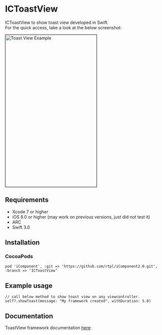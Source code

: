 # ICToastView

ICToastView to show toast view developed in Swift.
<br/>For the quick access, take a look at the below screenshot:
<br/>

<a href="https://thumbs.gfycat.com/VillainousCraftyKudu-size_restricted.gif" target="_blank"><img src="https://thumbs.gfycat.com/VillainousCraftyKudu-size_restricted.gif" 
alt="Toast View Example" width="300" height="500" border="1" /></a>
## Requirements
 - Xcode 7 or higher
 - iOS 8.0 or higher (may work on previous versions, just did not test it)
 - ARC 
 - Swift 3.0

## Installation
### CocoaPods
```
pod 'iComponent', :git => 'https://github.com/rtpl/iComponent2.0.git', :branch => ‘ICToastView’
```
## Example usage
```
// call below method to show toast view on any viewcontroller.
self?.showToast(message: "My framework created", withDuration: 5.0)
```
## Documentation

ToastView framework documentation [here](http://htmlpreview.github.io/?https://raw.githubusercontent.com/rtpl/iComponent2.0/ICToastView/docs/Extensions/UIViewController.html):
